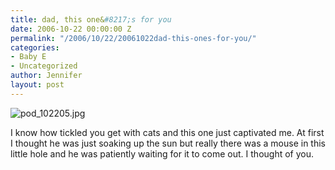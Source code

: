 ```yaml
---
title: dad, this one&#8217;s for you
date: 2006-10-22 00:00:00 Z
permalink: "/2006/10/22/20061022dad-this-ones-for-you/"
categories:
- Baby E
- Uncategorized
author: Jennifer
layout: post
---
```


<img id="image53" alt="pod_102205.jpg" src="http://static.squarespace.com/static/50db6bb3e4b015296cd43789/50dfa5b1e4b0dc6320e0b5ea/50dfa5b1e4b0dc6320e0b619/1161549264000/?format=original" />

I know how tickled you get with cats and this one just captivated me. At first I thought he was just soaking up the sun but really there was a mouse in this little hole and he was patiently waiting for it to come out. I thought of you.
